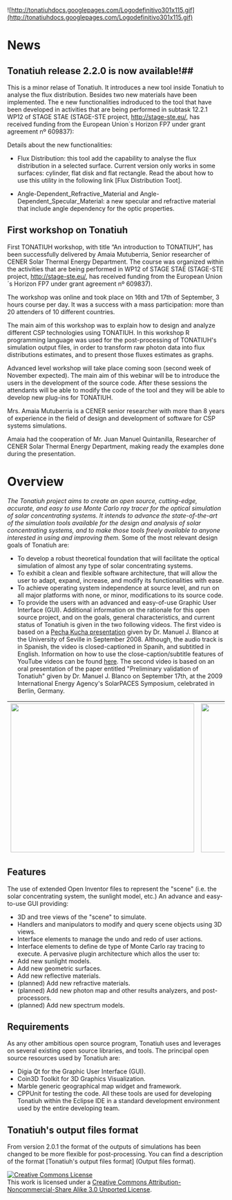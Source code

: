 ![http://tonatiuhdocs.googlepages.com/Logodefinitivo301x115.gif](http://tonatiuhdocs.googlepages.com/Logodefinitivo301x115.gif)
# News #

## Tonatiuh release 2.2.0 is now available!##
This is a minor relase of Tonatiuh. It introduces a new tool inside Tonatiuh to analyse the flux distribution. Besides two new materials have been implemented. The e new functionalities indroduced to the tool that have been developed in activities that are being performed in subtask 12.2.1 WP12 of STAGE STAE (STAGE-STE project, http://stage-ste.eu/, has received funding from the European Union´s Horizon FP7 under grant agreement nº 609837):

Details about the new functionalities:

  * Flux Distribution: this tool add the capability to analyse the flux distribution in a selected surface. Current version only works in some surfaces: cylinder, flat disk and flat rectangle. Read the about how to use this utility in the following link [Flux Distribution Toot].

  * Angle-Dependent_Refractive_Material and Angle-Dependent_Specular_Material: a new specular and refractive material that include angle dependency for the optic properties.


## First workshop on Tonatiuh ##

First TONATIUH workshop, with title “An introduction to TONATIUH”, has been successfully delivered by Amaia Mutuberria, Senior researcher of CENER Solar Thermal Energy Department.
The course was organized within the activities that are being performed in WP12 of STAGE STAE (STAGE-STE project, http://stage-ste.eu/, has received funding from the European Union´s Horizon FP7 under grant agreement nº 609837).

The workshop was online and took place on 16th and 17th of September, 3 hours course per day. It was a success with a mass participation: more than 20 attenders of 10 different countries.

The main aim of this workshop was to explain how to design and analyze different CSP technologies using TONATIUH. In this workshop R programming language was used for the post-processing of TONATIUH's simulation output files, in order to transform raw photon data into flux distributions estimates, and to present those fluxes estimates as graphs.

Advanced level workshop will take place coming soon (second week of November expected). The main aim of this webinar will be to introduce the users in the development of the source code. After these sessions the attendants will be able to modify the code of the tool and they will be able to develop new plug-ins for TONATIUH.

Mrs. Amaia Mutuberria is a CENER senior researcher with more than 8 years of experience in the field of design and development of software for CSP systems simulations.

Amaia had the cooperation of Mr. Juan Manuel Quintanilla, Researcher of CENER Solar Thermal Energy Department, making ready the examples done during the presentation.

# Overview #
_The Tonatiuh project aims to create an open source, cutting-edge, accurate, and easy to use Monte Carlo ray tracer for the optical simulation of solar concentrating systems. It intends to advance the state-of-the-art of the simulation tools available for the design and analysis of solar concentrating systems, and to make those tools freely available to anyone interested in using and improving them._
Some of the most relevant design goals of Tonatiuh are:
  * To develop a robust theoretical foundation that will facilitate the optical simulation of almost any type of solar concentrating systems.
  * To exhibit a clean and flexible software architecture, that will allow the user to adapt, expand, increase, and modify its functionalities with ease.
  * To achieve operating system independence at source level, and run on all major platforms with none, or minor, modifications to its source code.
  * To provide the users with an advanced and easy-of-use Graphic User Interface (GUI).
Additional information on the rationale for this open source project, and on the goals, general characteristics, and current status of Tonatiuh is given in the two following videos. The first video is based on a [Pecha Kucha presentation](http://en.wikipedia.org/wiki/Pecha_Kucha) given by Dr. Manuel J. Blanco at the University of Seville in September 2008. Although, the audio track is in Spanish, the video is closed-captioned in Spanih, and subtitled in English. Information on how to use the close-caption/subtitle features of YouTube videos can be found [here](http://help.youtube.com/support/youtube/bin/answer.py?answer=100078). The second video is based on an oral presentation of the paper entitled "Preliminary validation of Tonatiuh" given by Dr. Manuel J. Blanco on September 17th, at the 2009 International Energy Agency's SolarPACES Symposium, celebrated in Berlin, Germany.

| <a href='http://www.youtube.com/watch?feature=player_embedded&v=90FP79pGM_o' target='_blank'><img src='http://img.youtube.com/vi/90FP79pGM_o/0.jpg' width='425' height=344 /></a> |  <a href='http://www.youtube.com/watch?feature=player_embedded&v=DUCgpTnapew' target='_blank'><img src='http://img.youtube.com/vi/DUCgpTnapew/0.jpg' width='425' height=344 /></a>|
|:----------------------------------------------------------------------------------------------------------------------------------------------------------------------------------|:----------------------------------------------------------------------------------------------------------------------------------------------------------------------------------|

## Features ##
The use of extended Open Inventor files to represent the "scene" (i.e. the solar concentrating system, the sunlight model, etc.)
An advance and easy-to-use GUI providing:
  * 3D and tree views of the "scene" to simulate.
  * Handlers and manipulators to modify and query scene objects using 3D views.
  * Interface elements to manage the undo and redo of user actions.
  * Interface elements to define de type of Monte Carlo ray tracing to execute.
A pervasive plugin architecture which allos the user to:
  * Add new sunlight models.
  * Add new geometric surfaces.
  * Add new reflective materials.
  * (planned) Add new refractive materials.
  * (planned) Add new photon map and other results analyzers, and post-processors.
  * (planned) Add new spectrum models.
## Requirements ##
As any other ambitious open source program, Tonatiuh uses and leverages on several existing open source libraries, and tools. The principal open source resources used by Tonatiuh are:
  * Digia Qt for the Graphic User Interface (GUI).
  * Coin3D Toolkit for 3D Graphics Visualization.
  * Marble generic geographical map widget and framework.
  * CPPUnit for testing the code.
All these tools are used for developing Tonatiuh within the Eclipse IDE in a standard development environment used by the entire developing team.

## Tonatiuh's output files format ##

From version 2.0.1 the format of the outputs of simulations has been changed to be more flexible for post-processing. You can find a description of the format [Tonatiuh's output files format] (Output files format).


<a href='http://creativecommons.org/licenses/by-nc-sa/3.0/'><img src='http://i.creativecommons.org/l/by-nc-sa/3.0/88x31.png' alt='Creative Commons License' /></a><br />This work is licensed under a <a href='http://creativecommons.org/licenses/by-nc-sa/3.0/'>Creative Commons Attribution-Noncommercial-Share Alike 3.0 Unported License</a>.
